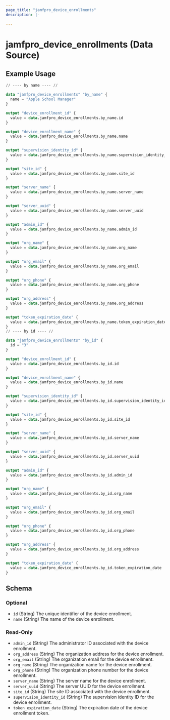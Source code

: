 ```yaml
---
page_title: "jamfpro_device_enrollments"
description: |-
  
---
```


# jamfpro_device_enrollments (Data Source)


## Example Usage
```terraform
// ---- by name ---- //

data "jamfpro_device_enrollments" "by_name" {
  name = "Apple School Manager"
}

output "device_enrollment_id" {
  value = data.jamfpro_device_enrollments.by_name.id
}

output "device_enrollment_name" {
  value = data.jamfpro_device_enrollments.by_name.name
}

output "supervision_identity_id" {
  value = data.jamfpro_device_enrollments.by_name.supervision_identity_id
}

output "site_id" {
  value = data.jamfpro_device_enrollments.by_name.site_id
}

output "server_name" {
  value = data.jamfpro_device_enrollments.by_name.server_name
}

output "server_uuid" {
  value = data.jamfpro_device_enrollments.by_name.server_uuid
}

output "admin_id" {
  value = data.jamfpro_device_enrollments.by_name.admin_id
}

output "org_name" {
  value = data.jamfpro_device_enrollments.by_name.org_name
}

output "org_email" {
  value = data.jamfpro_device_enrollments.by_name.org_email
}

output "org_phone" {
  value = data.jamfpro_device_enrollments.by_name.org_phone
}

output "org_address" {
  value = data.jamfpro_device_enrollments.by_name.org_address
}

output "token_expiration_date" {
  value = data.jamfpro_device_enrollments.by_name.token_expiration_date
}
// ---- by id ---- //

data "jamfpro_device_enrollments" "by_id" {
  id = "3"
}

output "device_enrollment_id" {
  value = data.jamfpro_device_enrollments.by_id.id
}

output "device_enrollment_name" {
  value = data.jamfpro_device_enrollments.by_id.name
}

output "supervision_identity_id" {
  value = data.jamfpro_device_enrollments.by_id.supervision_identity_id
}

output "site_id" {
  value = data.jamfpro_device_enrollments.by_id.site_id
}

output "server_name" {
  value = data.jamfpro_device_enrollments.by_id.server_name
}

output "server_uuid" {
  value = data.jamfpro_device_enrollments.by_id.server_uuid
}

output "admin_id" {
  value = data.jamfpro_device_enrollments.by_id.admin_id
}

output "org_name" {
  value = data.jamfpro_device_enrollments.by_id.org_name
}

output "org_email" {
  value = data.jamfpro_device_enrollments.by_id.org_email
}

output "org_phone" {
  value = data.jamfpro_device_enrollments.by_id.org_phone
}

output "org_address" {
  value = data.jamfpro_device_enrollments.by_id.org_address
}

output "token_expiration_date" {
  value = data.jamfpro_device_enrollments.by_id.token_expiration_date
}
```

<!-- schema generated by tfplugindocs -->
## Schema

### Optional

- `id` (String) The unique identifier of the device enrollment.
- `name` (String) The name of the device enrollment.

### Read-Only

- `admin_id` (String) The administrator ID associated with the device enrollment.
- `org_address` (String) The organization address for the device enrollment.
- `org_email` (String) The organization email for the device enrollment.
- `org_name` (String) The organization name for the device enrollment.
- `org_phone` (String) The organization phone number for the device enrollment.
- `server_name` (String) The server name for the device enrollment.
- `server_uuid` (String) The server UUID for the device enrollment.
- `site_id` (String) The site ID associated with the device enrollment.
- `supervision_identity_id` (String) The supervision identity ID for the device enrollment.
- `token_expiration_date` (String) The expiration date of the device enrollment token.